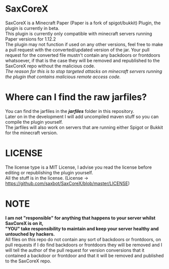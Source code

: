 # SaxCoreX
SaxCoreX is a Minecraft Paper (Paper is a fork of spigot/bukkit) Plugin, the plugin is currently in beta.\
This plugin is currently only compatible with minecraft servers running Paper versions for 1.12.2\
The plugin may not function if used on any other versions, feel free to make a pull request with the converted/updated version of the jar.
Your pull request for the converted file mustn't contain any backdoors or frontdoors whatsoever, if that is the case they will be removed and republished to the SaxCoreX repo without the malicious code.\
*The reason for this is to stop targeted attacks on minecraft servers running the plugin that contains malicious remote access code.*
# Where can I find the raw jarfiles?
You can find the jarfiles in the ***jarfiles*** folder in this repository.\
Later on in the development I will add uncompiled maven stuff so you can compile the plugin yourself.\
The jarfiles will also work on servers that are running either Spigot or Bukkit for the minecraft version.
# LICENSE
The license type is a MIT License, I advise you read the license before editing or republishing the plugin yourself.\
All the stuff is in the license. (License -> https://github.com/saxbot/SaxCoreX/blob/master/LICENSE)
# NOTE
**I am not "responsible" for anything that happens to your server whilst SaxCoreX is on it,**\
**"YOU" take responsibility to maintain and keep your server healthy and untouched by hackers.**\
All files on this repo do not contain any sort of backdoors or frontdoors, on pull requests if I do find backdoors or frontdoors they will be removed and I will tell the author of the pull request for version conversions that it contained a backdoor or frontdoor and that it will be removed and published to the SaxCoreX repo.
